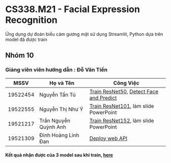 # CS338.M21 - Facial Expression Recognition

Ứng dụng dự đoán biểu cảm gương mặt sử dụng Streamlit, Python dựa trên model đã được train
## Nhóm 10
### Giảng viên viên hướng dẫn :  Đỗ Văn Tiến
| MSSV       |  Họ và Tên       | Công Việc                               |
| -----------| -------------    |-----------------------------------------|
| 19522454   | Nguyễn Tấn Tú    | [Train ResNet50](https://www.kaggle.com/code/tunguyentan/face-emotion-recognition-using-resnet50), [Detect Face and Predict](https://colab.research.google.com/drive/1Usju5dw62w1DWohTcj_Q7UezgPcG2j1S?usp=sharing) |
| 19522555   | Nguyễn Thị Như Ý | [Train ResNet101](https://www.kaggle.com/code/ynguyenntc/face-emotion-recognition-using-resnet101/notebook?scriptVersionId=98631927), làm slide PowerPoint   |
| 19521217   | Trần Nguyễn Quỳnh Anh | [Train ResNet152](https://www.kaggle.com/code/anhtrnnguynqunh/face-emotion-recognition-using-resnet152), làm slide PowerPoint|
| 19521309   | Đinh Hoàng Linh Đan | [Deploy web API](https://drive.google.com/file/d/1Q_dHGH5G9k5SHwUfKCHIDOgZ0fHA3dNI/view?usp=sharing) |
#### Kết quả nhận được của 3 model sau khi train, [here](https://drive.google.com/drive/folders/1i6WXwbLw936VR_8g6qYCzWL8z_WaHlAN?usp=sharing)
